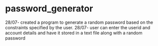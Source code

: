 # password_generator
28/07- created a program to generate a random password based on the constraints specified by the user.
28/07- user can enter the userid and account details and have it stored in a text file along with a random password
